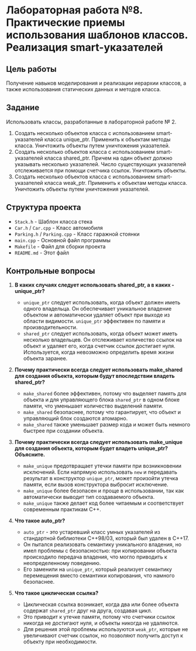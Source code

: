# Лабораторная работа №8. Практические приемы использования шаблонов классов. Реализация smart-указателей

## Цель работы
Получение навыков моделирования и реализации иерархии классов, а также использования статических данных и методов класса.

## Задание
Использовать классы, разработанные в лабораторной работе № 2.
1. Создать несколько объектов класса с использованием smart-указателей класса unique_ptr. Применить к объектам методы класса. Уничтожить объекты путем уничтожения указателей.
2. Создать несколько объектов класса с использованием smart-указателей класса shared_ptr. Причем на один объект должно указывать несколько указателей. Число существующих указателей отслеживается при помощи счетчика ссылок. Уничтожить объекты.
3. Создать несколько объектов класса с использованием smart-указателей класса weak_ptr. Применить к объектам методы класса. Уничтожить объекты путем уничтожения указателей.

## Структура проекта
- `Stack.h` - Шаблон класса стека
- `Car.h` / `Car.cpp` - Класс автомобиля
- `Parking.h` / `Parking.cpp` - Класс гаражной стоянки
- `main.cpp` - Основной файл программы
- `Makefile` - Файл для сборки проекта
- `README.md` - Этот файл

## Контрольные вопросы

1. **В каких случаях следует использовать shared_ptr, а в каких - unique_ptr?**
   - `unique_ptr` следует использовать, когда объект должен иметь одного владельца. Он обеспечивает уникальное владение объектом и автоматически удаляет объект при выходе из области видимости. `unique_ptr` эффективен по памяти и производительности.
   - `shared_ptr` следует использовать, когда объект может иметь несколько владельцев. Он отслеживает количество ссылок на объект и удаляет его, когда счетчик ссылок достигает нуля. Используется, когда невозможно определить время жизни объекта заранее.

2. **Почему практически всегда следует использовать make_shared для создания объекта, которым будут впоследствии владеть shared_ptr?**
   - `make_shared` более эффективен, потому что выделяет память для объекта и для управляющего блока `shared_ptr` в одном блоке памяти, что уменьшает количество выделений памяти.
   - `make_shared` безопаснее, потому что гарантирует, что объект и управляющий блок создаются атомарно.
   - `make_shared` также уменьшает размер кода и может быть немного быстрее при создании объекта.

3. **Почему практически всегда следует использовать make_unique для создания объекта, которым будет владеть unique_ptr? Объясните.**
   - `make_unique` предотвращает утечки памяти при возникновении исключений. Если напрямую использовать `new` и передавать результат в конструктор `unique_ptr`, может произойти утечка памяти, если вызов конструктора выбросит исключение.
   - `make_unique` более безопасен и проще в использовании, так как автоматически выводит тип создаваемого объекта.
   - `make_unique` также делает код более читаемым и соответствует современным практикам C++.

4. **Что такое auto_ptr?**
   - `auto_ptr` - это устаревший класс умных указателей из стандартной библиотеки C++98/03, который был удален в C++17.
   - Он пытался реализовать семантику уникального владения, но имел проблемы с безопасностью: при копировании объекта происходило передача владения, что могло приводить к неопределенному поведению.
   - Его заменили на `unique_ptr`, который реализует семантику перемещения вместо семантики копирования, что намного безопаснее.

5. **Что такое циклическая ссылка?**
   - Циклическая ссылка возникает, когда два или более объекта содержат `shared_ptr` друг на друга, создавая цикл.
   - Это приводит к утечке памяти, потому что счетчики ссылок никогда не достигают нуля, и объекты никогда не удаляются.
   - Для решения этой проблемы используются `weak_ptr`, которые не увеличивают счетчик ссылок, но позволяют получить доступ к объекту при необходимости.